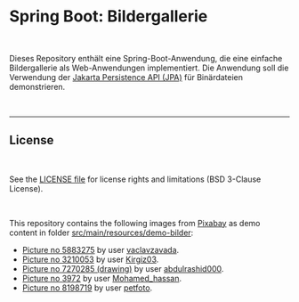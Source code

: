 # Spring Boot: Bildergallerie #

<br>

Dieses Repository enthält eine Spring-Boot-Anwendung, die eine einfache Bildergallerie als Web-Anwendungen implementiert.
Die Anwendung soll die Verwendung der [Jakarta Persistence API (JPA)](https://de.wikipedia.org/wiki/Jakarta_Persistence_API) 
für Binärdateien demonstrieren.

<br>

----

## License ##

<br>

See the [LICENSE file](LICENSE.md) for license rights and limitations (BSD 3-Clause License).

<br>

This repository contains the following images from [Pixabay](https://pixabay.com/) as demo content in
folder [src/main/resources/demo-bilder](src/main/resources/demo-bilder/):

* [Picture no 5883275](https://pixabay.com/de/photos/hund-katze-haustiere-inl%C3%A4ndisch-5883275/)          by user [vaclavzavada](https://pixabay.com/de/users/vaclavzavada-16241500/).
* [Picture no 3210053](https://pixabay.com/de/photos/s%C3%A4ugetiere-haustier-eins-h%C3%BCbsch-3210053/)     by user [Kirgiz03](https://pixabay.com/de/users/kirgiz03-6995361/).
* [Picture no 7270285 (drawing)](https://pixabay.com/de/vectors/niedlich-katze-tier-wald-karikatur-7270285/) by user [abdulrashid000](https://pixabay.com/de/users/abdulrashid000-27710353/).
* [Picture no 3972](https://pixabay.com/de/gifs/rakete-raum-erde-start-raumschiff-3972/)                     by user [Mohamed_hassan](https://pixabay.com/de/users/mohamed_hassan-5229782/).
* [Picture no 8198719](https://pixabay.com/photos/dog-pet-labrador-canine-mammal-8198719/)                   by user [petfoto](https://pixabay.com/users/petfoto-34205568/).

<br>